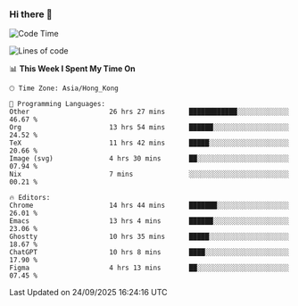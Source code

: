 ### Hi there 👋

<!--
**nicehiro/nicehiro** is a ✨ _special_ ✨ repository because its `README.md` (this file) appears on your GitHub profile.

Here are some ideas to get you started:

- 🔭 I’m currently working on ...
- 🌱 I’m currently learning ...
- 👯 I’m looking to collaborate on ...
- 🤔 I’m looking for help with ...
- 💬 Ask me about ...
- 📫 How to reach me: ...
- 😄 Pronouns: ...
- ⚡ Fun fact: ...
-->

<!--START_SECTION:waka-->
![Code Time](http://img.shields.io/badge/Code%20Time-1%2C079%20hrs%2018%20mins-blue)

![Lines of code](https://img.shields.io/badge/From%20Hello%20World%20I%27ve%20Written-1.9%20million%20lines%20of%20code-blue)

📊 **This Week I Spent My Time On** 

```text
🕑︎ Time Zone: Asia/Hong_Kong

💬 Programming Languages: 
Other                    26 hrs 27 mins      ████████████░░░░░░░░░░░░░   46.67 % 
Org                      13 hrs 54 mins      ██████░░░░░░░░░░░░░░░░░░░   24.52 % 
TeX                      11 hrs 42 mins      █████░░░░░░░░░░░░░░░░░░░░   20.66 % 
Image (svg)              4 hrs 30 mins       ██░░░░░░░░░░░░░░░░░░░░░░░   07.94 % 
Nix                      7 mins              ░░░░░░░░░░░░░░░░░░░░░░░░░   00.21 % 

🔥 Editors: 
Chrome                   14 hrs 44 mins      ███████░░░░░░░░░░░░░░░░░░   26.01 % 
Emacs                    13 hrs 4 mins       ██████░░░░░░░░░░░░░░░░░░░   23.06 % 
Ghostty                  10 hrs 35 mins      █████░░░░░░░░░░░░░░░░░░░░   18.67 % 
ChatGPT                  10 hrs 8 mins       ████░░░░░░░░░░░░░░░░░░░░░   17.90 % 
Figma                    4 hrs 13 mins       ██░░░░░░░░░░░░░░░░░░░░░░░   07.45 % 
```


 Last Updated on 24/09/2025 16:24:16 UTC
<!--END_SECTION:waka-->
